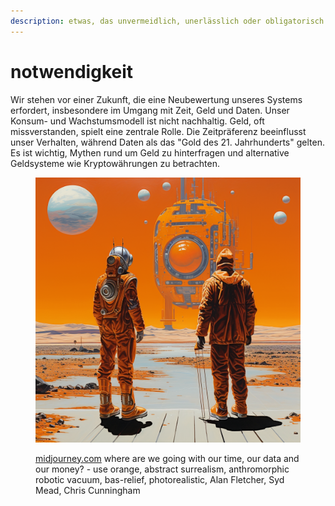 ```yaml
---
description: etwas, das unvermeidlich, unerlässlich oder obligatorisch ist
---
```


# notwendigkeit

Wir stehen vor einer Zukunft, die eine Neubewertung unseres Systems erfordert, insbesondere im Umgang mit Zeit, Geld und Daten. Unser Konsum- und Wachstumsmodell ist nicht nachhaltig. Geld, oft missverstanden, spielt eine zentrale Rolle. Die Zeitpräferenz beeinflusst unser Verhalten, während Daten als das "Gold des 21. Jahrhunderts" gelten. Es ist wichtig, Mythen rund um Geld zu hinterfragen und alternative Geldsysteme wie Kryptowährungen zu betrachten.

<figure><img src="../.gitbook/assets/image (58).png" alt=""><figcaption><p><a href="https://www.midjourney.com/app/">midjourney.com</a> where are we going with our time, our data and our money? - use orange, abstract surrealism, anthromorphic robotic vacuum, bas-relief, photorealistic, Alan Fletcher, Syd Mead, Chris Cunningham</p></figcaption></figure>

